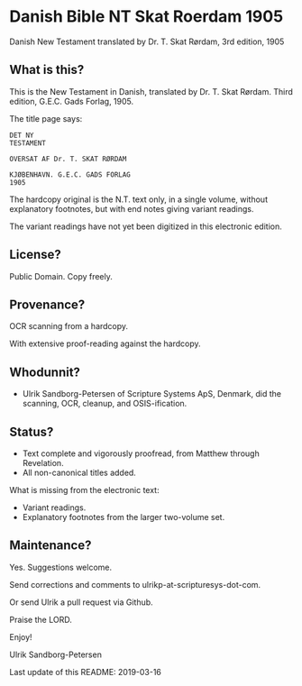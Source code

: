 # Danish Bible NT Skat Roerdam 1905

Danish New Testament translated by Dr. T. Skat Rørdam, 3rd edition, 1905

## What is this?

This is the New Testament in Danish, translated by Dr. T. Skat
Rørdam. Third edition, G.E.C. Gads Forlag, 1905.

The title page says:

```
DET NY
TESTAMENT

OVERSAT AF Dr. T. SKAT RØRDAM

KJØBENHAVN. G.E.C. GADS FORLAG
1905
```

The hardcopy original is the N.T. text only, in a single volume,
without explanatory footnotes, but with end notes giving variant
readings.

The variant readings have not yet been digitized in this electronic edition.

## License?

Public Domain. Copy freely.


##  Provenance?

OCR scanning from a hardcopy.

With extensive proof-reading against the hardcopy.


## Whodunnit?

- Ulrik Sandborg-Petersen of Scripture Systems ApS, Denmark, did the
  scanning, OCR, cleanup, and OSIS-ification.

## Status?

- Text complete and vigorously proofread, from Matthew through Revelation.
- All non-canonical titles added.

What is missing from the electronic text:

- Variant readings.
- Explanatory footnotes from the larger two-volume set.


## Maintenance?

Yes.  Suggestions welcome.

Send corrections and comments to ulrikp-at-scripturesys-dot-com.

Or send Ulrik a pull request via Github.





Praise the LORD.

Enjoy!

Ulrik Sandborg-Petersen

Last update of this README: 2019-03-16
